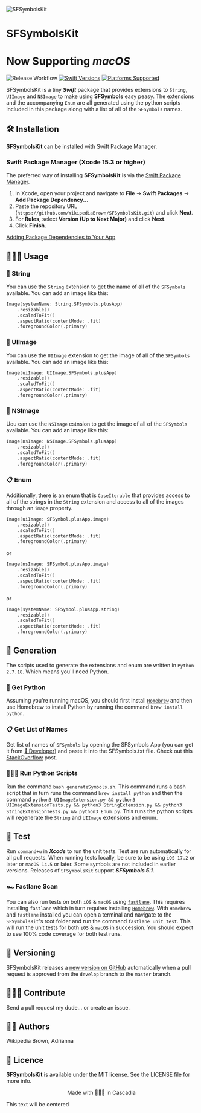 ![SFSymbolsKit](https://github.com/WikipediaBrown/SFSymbolsKit/blob/develop/assets/SFSymbolsKitBanner.png?raw=true "SFSymbolsKit Banner")

# SFSymbolsKit

# Now Supporting ***macOS***

![Release Workflow](https://github.com/WikipediaBrown/SFSymbolsKit/actions/workflows/Release.yml/badge.svg) 
[![Swift Versions](https://img.shields.io/endpoint?url=https%3A%2F%2Fswiftpackageindex.com%2Fapi%2Fpackages%2FWikipediaBrown%2FSFSymbolsKit%2Fbadge%3Ftype%3Dswift-versions)](https://swiftpackageindex.com/WikipediaBrown/SFSymbolsKit) 
[![Platforms Supported](https://img.shields.io/endpoint?url=https%3A%2F%2Fswiftpackageindex.com%2Fapi%2Fpackages%2FWikipediaBrown%2FSFSymbolsKit%2Fbadge%3Ftype%3Dplatforms)](https://swiftpackageindex.com/WikipediaBrown/SFSymbolsKit)

SFSymbolsKit is a tiny ***Swift*** package that provides extensions to `String`, `UIImage` and `NSImage` to make using **SFSymbols** easy peasy. The extensions and the accompanying `Enum` are all generated using the python scripts included in this package along with a list of all of the `SFSymbols` names. 

## 🛠️ Installation
**SFSymbolsKit** can be installed with Swift Package Manager.
### Swift Package Manager (Xcode 15.3 or higher)

The preferred way of installing **SFSymbolsKit** is via the [Swift Package Manager](https://swift.org/package-manager/).

1. In Xcode, open your project and navigate to **File** → **Swift Packages** → **Add Package Dependency...**
2. Paste the repository URL (`https://github.com/WikipediaBrown/SFSymbolsKit.git`) and click **Next**.
3. For **Rules**, select **Version (Up to Next Major)** and click **Next**.
4. Click **Finish**.

[Adding Package Dependencies to Your App](https://developer.apple.com/documentation/swift_packages/adding_package_dependencies_to_your_app)


## 👩🏽‍💻 Usage

### 🧵 String
You can use the `String` extension to get the name of all of the `SFSymbols` available. You can add an image like this:
``` Swift
Image(systemName: String.SFSymbols.plusApp)
    .resizable()
    .scaledToFit()
    .aspectRatio(contentMode: .fit)
    .foregroundColor(.primary)
```

### 🩻 UIImage
You can use the `UIImage` extension to get the image of all of the `SFSymbols` available. You can add an image like this:
``` Swift
Image(uiImage: UIImage.SFSymbols.plusApp)
    .resizable()
    .scaledToFit()
    .aspectRatio(contentMode: .fit)
    .foregroundColor(.primary)
```

### 🗾 NSImage
Uou can use the `NSImage` estnsion to get the image of all of the `SFSymbols` available. You can add an image like this:
``` Swift
Image(nsImage: NSImage.SFSymbols.plusApp)
    .resizable()
    .scaledToFit()
    .aspectRatio(contentMode: .fit)
    .foregroundColor(.primary)
```

### 📋 Enum
Additionally, there is an enum that is `CaseIterable` that provides access to all of the strings in the `String` extension and access to all of the images through an `image` property.
``` Swift
Image(uiImage: SFSymbol.plusApp.image)
    .resizable()
    .scaledToFit()
    .aspectRatio(contentMode: .fit)
    .foregroundColor(.primary)
```

or 

``` Swift
Image(nsImage: SFSymbol.plusApp.image)
    .resizable()
    .scaledToFit()
    .aspectRatio(contentMode: .fit)
    .foregroundColor(.primary)
```

or 

``` Swift
Image(systemName: SFSymbol.plusApp.string)
    .resizable()
    .scaledToFit()
    .aspectRatio(contentMode: .fit)
    .foregroundColor(.primary)
```

## 🧬 Generation

The scripts used to generate the extensions and enum are written in `Python 2.7.18`. Which means you'll need Python. 

### 🐍 Get Python
Assuming you're running macOS, you should first install [`Homebrew`](https://brew.sh) and then use Homebrew to install Python by running the command `brew install python`.

### 📋 Get List of Names
Get list of names of `SFSymbols` by opening the SFSymbols App (you can get it from [ Developer](https://developer.apple.com/sf-symbols/)) and paste it into the SFSymbols.txt file. Check out this [StackOverflow](https://stackoverflow.com/a/63310093/5863650) post.

### 🏃🏽‍♀️ Run Python Scripts
Run the command `bash generateSymbols.sh`. This command runs a bash script that in turn runs the command `brew install python` and then the command `python3 UIImageExtension.py && python3 UIImageExtensionTests.py && python3 StringExtension.py && python3 StringExtensionTests.py && python3 Enum.py`. This runs the python scripts will regenerate the `String` and `UIImage` extensions and enum.

## 🧪 Test

Run `command+u` in ***Xcode*** to run the unit tests. Test are run automatically for all pull requests. When running tests locally, be sure to be using `iOS 17.2` or later or `macOS 14.5` or later. Some symbols are not included in earlier versions. Releases of `SFSymbolsKit` support ***SFSymbols 5.1***.

### 🏎️ Fastlane Scan

You can also run tests on both `iOS` & `macOS` using [`fastlane`](https://fastlane.tools). This requires installing `fastlane` which in turn requires installing [`Homebrew`](https://brew.sh). With `Homebrew` and `fastlane` installed you can open a terminal and navigate to the `SFSymbolsKit`'s root folder and run the command `fastlane unit_test`. This will run the unit tests for both `iOS` & `macOS` in succession. You should expect to see 100% code coverage for both test runs.

## 🐁 Versioning

SFSymbolsKit releases a [new version on GitHub](https://github.com/WikipediaBrown/SFSymbolsKit/releases) automatically when a pull request is approved from the `develop` branch to the `master` branch.

## 👩🏽‍💻 Contribute

Send a pull request my dude... or create an issue.

## ✍🏽 Authors

Wikipedia Brown, Adrianna

## 🪪 Licence

**SFSymbolsKit** is available under the MIT license. See the LICENSE file for more info.

<p style="text-align: center;">Made with 🌲🌲🌲 in Cascadia</p>
<div>
    This text will be centered
</div>